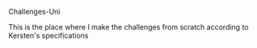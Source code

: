 Challenges-Uni

This is the place where I make the challenges from scratch according to Kersten's specifications
